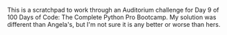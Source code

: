 This is a scratchpad to work through an Auditorium challenge for Day 9 of 100 Days of Code: The Complete Python Pro Bootcamp.
My solution was different than Angela's, but I'm not sure it is any better or worse than hers.